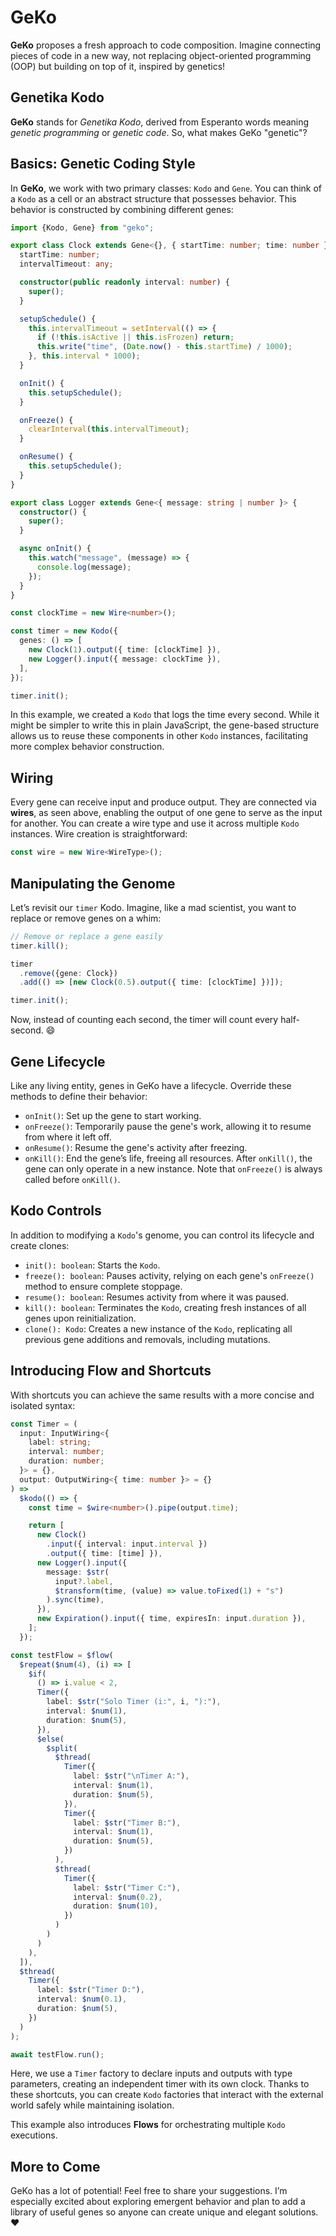 # GeKo

**GeKo** proposes a fresh approach to code composition. Imagine connecting pieces of code in a new way, not replacing object-oriented programming (OOP) but building on top of it, inspired by genetics!

## Genetika Kodo

**GeKo** stands for *Genetika Kodo*, derived from Esperanto words meaning *genetic programming* or *genetic code*. So, what makes GeKo "genetic"?

## Basics: Genetic Coding Style

In **GeKo**, we work with two primary classes: `Kodo` and `Gene`. You can think of a `Kodo` as a cell or an abstract structure that possesses behavior. This behavior is constructed by combining different genes:

```typescript
import {Kodo, Gene} from "geko";

export class Clock extends Gene<{}, { startTime: number; time: number }> {
  startTime: number;
  intervalTimeout: any;

  constructor(public readonly interval: number) {
    super();
  }

  setupSchedule() {
    this.intervalTimeout = setInterval(() => {
      if (!this.isActive || this.isFrozen) return;
      this.write("time", (Date.now() - this.startTime) / 1000);
    }, this.interval * 1000);
  }

  onInit() {
    this.setupSchedule();
  }

  onFreeze() {
    clearInterval(this.intervalTimeout);
  }

  onResume() {
    this.setupSchedule();
  }
}

export class Logger extends Gene<{ message: string | number }> {
  constructor() {
    super();
  }

  async onInit() {
    this.watch("message", (message) => {
      console.log(message);
    });
  }
}

const clockTime = new Wire<number>();

const timer = new Kodo({
  genes: () => [
    new Clock(1).output({ time: [clockTime] }),
    new Logger().input({ message: clockTime }),
  ],
});

timer.init();
```

In this example, we created a `Kodo` that logs the time every second. While it might be simpler to write this in plain JavaScript, the gene-based structure allows us to reuse these components in other `Kodo` instances, facilitating more complex behavior construction.

## Wiring

Every gene can receive input and produce output. They are connected via **wires**, as seen above, enabling the output of one gene to serve as the input for another. You can create a wire type and use it across multiple `Kodo` instances. Wire creation is straightforward:

```typescript
const wire = new Wire<WireType>();
```

## Manipulating the Genome

Let’s revisit our `timer` Kodo. Imagine, like a mad scientist, you want to replace or remove genes on a whim:

```typescript
// Remove or replace a gene easily
timer.kill();

timer
  .remove({gene: Clock})
  .add(() => [new Clock(0.5).output({ time: [clockTime] })]);

timer.init();
```

Now, instead of counting each second, the timer will count every half-second. 😄

## Gene Lifecycle

Like any living entity, genes in GeKo have a lifecycle. Override these methods to define their behavior:

- `onInit()`: Set up the gene to start working.
- `onFreeze()`: Temporarily pause the gene's work, allowing it to resume from where it left off.
- `onResume()`: Resume the gene's activity after freezing.
- `onKill()`: End the gene’s life, freeing all resources. After `onKill()`, the gene can only operate in a new instance. Note that `onFreeze()` is always called before `onKill()`.

## Kodo Controls

In addition to modifying a `Kodo`'s genome, you can control its lifecycle and create clones:

- `init(): boolean`: Starts the `Kodo`.
- `freeze(): boolean`: Pauses activity, relying on each gene's `onFreeze()` method to ensure complete stoppage.
- `resume(): boolean`: Resumes activity from where it was paused.
- `kill(): boolean`: Terminates the `Kodo`, creating fresh instances of all genes upon reinitialization.
- `clone(): Kodo`: Creates a new instance of the `Kodo`, replicating all previous gene additions and removals, including mutations.

## Introducing Flow and Shortcuts

With shortcuts you can achieve the same results with a more concise and isolated syntax:

```typescript
const Timer = (
  input: InputWiring<{
    label: string;
    interval: number;
    duration: number;
  }> = {},
  output: OutputWiring<{ time: number }> = {}
) =>
  $kodo(() => {
    const time = $wire<number>().pipe(output.time);

    return [
      new Clock()
        .input({ interval: input.interval })
        .output({ time: [time] }),
      new Logger().input({
        message: $str(
          input?.label,
          $transform(time, (value) => value.toFixed(1) + "s")
        ).sync(time),
      }),
      new Expiration().input({ time, expiresIn: input.duration }),
    ];
  });

const testFlow = $flow(
  $repeat($num(4), (i) => [
    $if(
      () => i.value < 2,
      Timer({
        label: $str("Solo Timer (i:", i, "):"),
        interval: $num(1),
        duration: $num(5),
      }),
      $else(
        $split(
          $thread(
            Timer({
              label: $str("\nTimer A:"),
              interval: $num(1),
              duration: $num(5),
            }),
            Timer({
              label: $str("Timer B:"),
              interval: $num(1),
              duration: $num(5),
            })
          ),
          $thread(
            Timer({
              label: $str("Timer C:"),
              interval: $num(0.2),
              duration: $num(10),
            })
          )
        )
      )
    ),
  ]),
  $thread(
    Timer({
      label: $str("Timer D:"),
      interval: $num(0.1),
      duration: $num(5),
    })
  )
);

await testFlow.run();
```

Here, we use a `Timer` factory to declare inputs and outputs with type parameters, creating an independent timer with its own clock. Thanks to these shortcuts, you can create `Kodo` factories that interact with the external world safely while maintaining isolation. 

This example also introduces **Flows** for orchestrating multiple `Kodo` executions. 

## More to Come

GeKo has a lot of potential! Feel free to share your suggestions. I’m especially excited about exploring emergent behavior and plan to add a library of useful genes so anyone can create unique and elegant solutions. ❤️